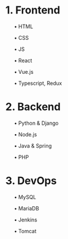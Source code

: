 # 1. Frontend

<ol>• HTML</ol>

<ol>• CSS</ol>

<ol>• JS</ol>

<ol>• React</ol>

<ol>• Vue.js</ol>

<ol>• Typescript, Redux</ol>


# 2. Backend

<ol>• Python & Django</ol>

<ol>• Node.js</ol>

<ol>• Java & Spring</ol>

<ol>• PHP</ol>


# 3. DevOps

<ol>• MySQL</ol>

<ol>• MariaDB</ol>

<ol>• Jenkins</ol>

<ol>• Tomcat</ol>
